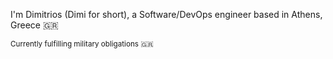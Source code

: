 I'm Dimitrios (Dimi for short), a Software/DevOps engineer based in Athens, Greece 🇬🇷

<sub>Currently fulfilling military obligations 🇬🇷</sub>
